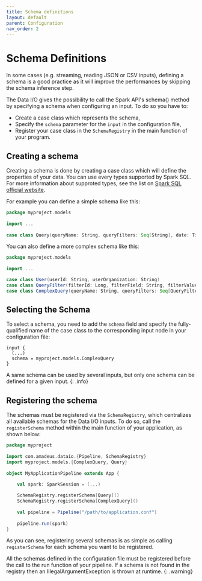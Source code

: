 ```yaml
---
title: Schema definitions
layout: default
parent: Configuration
nav_order: 2
---
```

# Schema Definitions

In some cases (e.g. streaming, reading JSON or CSV inputs), defining a schema is a good practice as it will improve the performances by skipping the schema inference step.

The Data I/O gives the possibility to call the Spark API's schema() method by specifying a schema when configuring an
input. To do so you have to:

* Create a case class which represents the schema,
* Specify the `schema` parameter for the `input` in the configuration file,
* Register your case class in the `SchemaRegistry` in the main function of your program.

## Creating a schema

Creating a schema is done by creating a case class which will define the properties of your data. You can use every types supported by Spark SQL.  For more information about supproted types, see the list on <a href="https://spark.apache.org/docs/3.1.2/sql-ref-datatypes.html" target="_blank">Spark SQL official website</a>.

For example you can define a simple schema like this:

```scala
package myproject.models
 
import ...
 
case class Query(queryName: String, queryFilters: Seq[String], date: Timestamp)
```

You can also define a more complex schema like this:

```scala
package myproject.models
 
import ...

case class User(userId: String, userOrganization: String)
case class QueryFilter(filterId: Long, filterField: String, filterValue: String)
case class ComplexQuery(queryName: String, queryFilters: Seq[QueryFilter], date: Timestamp, user: User)
```

## Selecting the Schema

To select a schema, you need to add the `schema` field and specify the fully-qualified name of the case class to the
corresponding input node in your configuration file:

```hocon
input {
  (...)
  schema = myproject.models.ComplexQuery
}
```

A same schema can be used by several inputs, but only one schema can be defined for a given input.
{: .info}

## Registering the schema

The schemas must be registered via the `SchemaRegistry`, which centralizes all available schemas for the Data I/O inputs. To do so,  call the `registerSchema` method within the main function of your application, as shown below:

```scala
package myproject  
 
import com.amadeus.dataio.{Pipeline, SchemaRegistry}
import myproject.models.{ComplexQuery, Query}
 
object MyApplicationPipeline extends App {
 
    val spark: SparkSession = (...)

    SchemaRegistry.registerSchema[Query]()
    SchemaRegistry.registerSchema[ComplexQuery]()
 
    val pipeline = Pipeline("/path/to/application.conf")
 
    pipeline.run(spark)
}
```

As you can see, registering several schemas is as simple as calling `registerSchema` for each schema you want to be registered.

All the schemas defined in the configuration file must be registered before the call to the run function of your pipeline. If a schema is not found in the registry then an IllegalArgumentException is thrown at runtime.
{: .warning}

